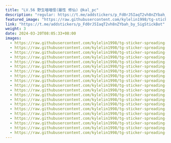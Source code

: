 ```yaml
---
title: "LV.56 野生喵喵怪(屬性 修仙) @kal_pc"
description: "regular: https://t.me/addstickers/p_Fd0rJ5IaqT2vh8nZYbah_by_SigStickBot"
featured_image: "https://raw.githubusercontent.com/kylelin1998/tg-sticker-spreading-worldwide-images/main/img/b830dc06-8060-41fe-ad41-03215e2d4d7d.jpg"
link: "https://t.me/addstickers/p_Fd0rJ5IaqT2vh8nZYbah_by_SigStickBot"
weight: 3
date: 2024-03-20T08:05:33+08:00
images:
  - https://raw.githubusercontent.com/kylelin1998/tg-sticker-spreading-worldwide-images/main/img/b830dc06-8060-41fe-ad41-03215e2d4d7d.jpg
  - https://raw.githubusercontent.com/kylelin1998/tg-sticker-spreading-worldwide-images/main/img/23a18c1d-0851-4e9e-a456-996531902d9c.jpg
  - https://raw.githubusercontent.com/kylelin1998/tg-sticker-spreading-worldwide-images/main/img/5f2fd172-ed55-4294-8842-b8cb43169e88.jpg
  - https://raw.githubusercontent.com/kylelin1998/tg-sticker-spreading-worldwide-images/main/img/f571ef8e-fe5b-40db-9bb1-88e09047c257.jpg
  - https://raw.githubusercontent.com/kylelin1998/tg-sticker-spreading-worldwide-images/main/img/37faba30-578b-4812-8535-fac7de1af9d4.jpg
  - https://raw.githubusercontent.com/kylelin1998/tg-sticker-spreading-worldwide-images/main/img/de2a7df6-b77e-466f-b44a-e1ac59666eb9.jpg
  - https://raw.githubusercontent.com/kylelin1998/tg-sticker-spreading-worldwide-images/main/img/a9705251-fe3c-48ed-92bc-39328fe7a9ee.jpg
  - https://raw.githubusercontent.com/kylelin1998/tg-sticker-spreading-worldwide-images/main/img/e0b8d413-d243-40f1-b631-7cab74f8cf07.jpg
  - https://raw.githubusercontent.com/kylelin1998/tg-sticker-spreading-worldwide-images/main/img/8ad0ed02-004a-4e51-84ed-6fa69a709b6b.jpg
  - https://raw.githubusercontent.com/kylelin1998/tg-sticker-spreading-worldwide-images/main/img/beece42d-1dba-4bfd-a4fb-491deab7b32b.jpg
  - https://raw.githubusercontent.com/kylelin1998/tg-sticker-spreading-worldwide-images/main/img/7ddc38c6-e277-4a17-8002-4c261091d49a.jpg
  - https://raw.githubusercontent.com/kylelin1998/tg-sticker-spreading-worldwide-images/main/img/065227c4-3e79-4401-959a-908bb1946843.jpg
  - https://raw.githubusercontent.com/kylelin1998/tg-sticker-spreading-worldwide-images/main/img/4f376649-16fe-4cdc-bf98-d255f2325526.jpg
  - https://raw.githubusercontent.com/kylelin1998/tg-sticker-spreading-worldwide-images/main/img/8359cd7b-2ec4-42d2-bade-59fe7a9b2fa6.jpg
  - https://raw.githubusercontent.com/kylelin1998/tg-sticker-spreading-worldwide-images/main/img/9a36128c-27b0-4f70-9674-22a636e3db09.jpg
  - https://raw.githubusercontent.com/kylelin1998/tg-sticker-spreading-worldwide-images/main/img/18e37f3a-7051-47c2-9bb5-5e15778303e9.jpg
  - https://raw.githubusercontent.com/kylelin1998/tg-sticker-spreading-worldwide-images/main/img/272e416c-ed0d-407d-85ca-f7334dd91bd6.jpg
  - https://raw.githubusercontent.com/kylelin1998/tg-sticker-spreading-worldwide-images/main/img/799739af-f741-4e10-9686-5f7b3e1a165e.jpg
  - https://raw.githubusercontent.com/kylelin1998/tg-sticker-spreading-worldwide-images/main/img/0128db41-7e40-4c36-91e6-eb5e134eaee0.jpg
  - https://raw.githubusercontent.com/kylelin1998/tg-sticker-spreading-worldwide-images/main/img/4961fbb2-86af-4c79-a3f9-d263e6e1aaf2.jpg
---
```

